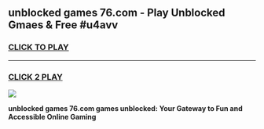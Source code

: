 
## unblocked games 76.com - Play Unblocked Gmaes & Free #u4avv
<h3>
<a href="https://news.freeplayer.one?title=unblocked_games_76.com&ref=24F">CLICK TO PLAY</a></h3>
<hr>

<h3>
<a href="https://news.freeplayer.one?title=unblocked_games_76.com&ref=24F">CLICK 2 PLAY</a>
  
</h3>

<a href="https://news.freeplayer.one?title=unblocked_games_76.com&ref=24F/"><img src="https://clearcache.store/games.png"></a>


**unblocked games 76.com games unblocked: Your Gateway to Fun and Accessible Online Gaming**
